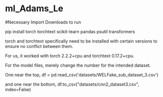 # ml_Adams_Le

#Necessary Import Downloads to run 


pip install torch torchtext scikit-learn pandas psutil transformers

torch and torchtext specifically need to be installed with certain versions to ensure no conflict between them. 

For us, it worked with torch 2.2.2+cpu and torchtext 0.17.2+cpu. 

For the model files, merely change the number for the intended dataset. 

One near the top, 
df = pd.read_csv('datasets/WELFake_sub_dataset_3.csv')

and one near the bottom,
df.to_csv("datasets/cnn2_dataset3.csv", index=False)
